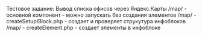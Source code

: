 Тестовое задание: Вывод списка офисов через Яндекс.Карты
/map/ - основной компонент - можно запускать без создания элементов
/map/ - createSetupIBlock.php - создает и проверяет струкутура инфоблоков
/map/ - createElement.php - создает элементы в инфоблоке

